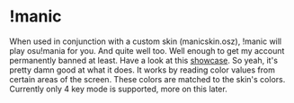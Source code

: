 # !manic
When used in conjunction with a custom skin (manicskin.osz), !manic will play osu!mania for you. And quite well too. Well enough to get my account permanently banned at least. Have a look at this [showcase](https://www.youtube.com/watch?v=7hu7usAlcnw).
So yeah, it's pretty damn good at what it does. It works by reading color values from certain areas of the screen. These colors are matched to the skin's colors. Currently only 4 key mode is supported, more on this later.
